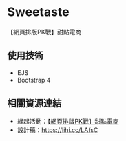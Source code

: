 # Sweetaste

【網頁排版PK戰】甜點電商

## 使用技術

- EJS
- Bootstrap 4

## 相關資源連結

- 緣起活動：[【網頁排版PK戰】甜點電商](https://www.hexschool.com/2018/09/13/2018-09-13-hexschool-challenge/)
- 設計稿：<https://lihi.cc/LAfsC>
